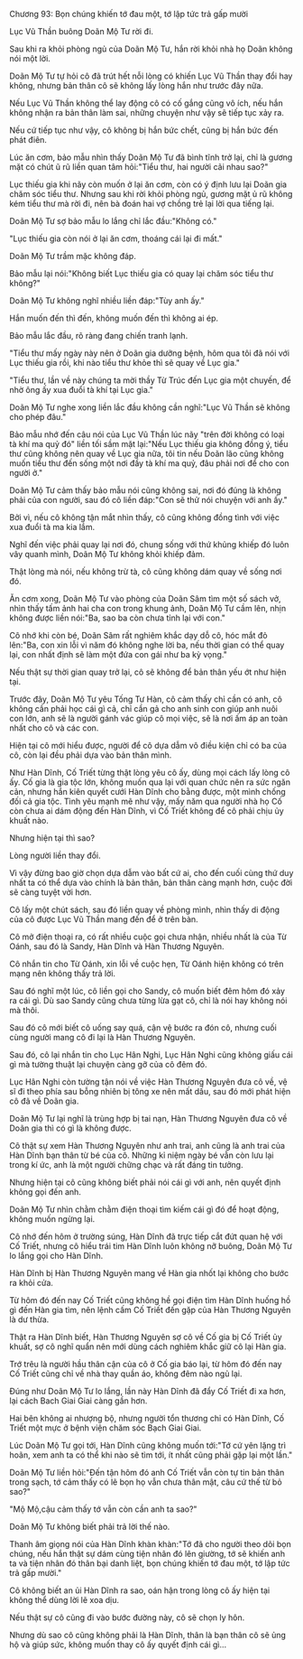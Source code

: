 




Chương 93: Bọn chúng khiến tớ đau một, tớ lập tức trả gấp mười


Lục Vũ Thần buông Doãn Mộ Tư rời đi.

Sau khi ra khỏi phòng ngủ của Doãn Mộ Tư, hắn rời khỏi nhà họ Doãn không nói một lời.

Doãn Mộ Tư tự hỏi cô đã trút hết nỗi lòng có khiến Lục Vũ Thần thay đổi hay không, nhưng bản thân cô sẽ không lấy lòng hắn như trước đây nữa.

Nếu Lục Vũ Thần không thể lay động cô có cố gắng cũng vô ích, nếu hắn không nhận ra bản thân làm sai, những chuyện như vậy sẽ tiếp tục xảy ra.

Nếu cứ tiếp tục như vậy, cô không bị hắn bức chết, cũng bị hắn bức đến phát điên.

Lúc ăn cơm, bảo mẫu nhìn thấy Doãn Mộ Tư đã bình tĩnh trở lại, chỉ là gương mặt có chút ũ rũ liền quan tâm hỏi:"Tiểu thư, hai người cãi nhau sao?"

Lục thiếu gia khi nãy còn muốn ở lại ăn cơm, còn có ý định lưu lại Doãn gia chăm sóc tiểu thư. Nhưng sau khi rời khỏi phòng ngủ, gương mặt ủ rũ không kém tiểu thư mà rời đi, nên bà đoán hai vợ chồng trẻ lại lời qua tiếng lại.

Doãn Mộ Tư sợ bảo mẫu lo lắng chỉ lắc đầu:"Không có."

"Lục thiếu gia còn nói ở lại ăn cơm, thoáng cái lại đi mất."

Doãn Mộ Tư trầm mặc không đáp.

Bảo mẫu lại nói:"Không biết Lục thiếu gia có quay lại chăm sóc tiểu thư không?"

Doãn Mộ Tư không nghĩ nhiều liền đáp:"Tùy anh ấy."



Hắn muốn đến thì đến, không muốn đến thì không ai ép.

Bảo mẫu lắc đầu, rõ ràng đang chiến tranh lạnh.

"Tiểu thư mấy ngày này nên ở Doãn gia dưỡng bệnh, hôm qua tôi đã nói với Lục thiếu gia rồi, khi nào tiểu thư khỏe thì sẽ quay về Lục gia."

"Tiểu thư, lần về này chúng ta mời thầy Từ Trúc đến Lục gia một chuyến, để nhờ ông ấy xua đuổi tà khí tại Lục gia."

Doãn Mộ Tư nghe xong liền lắc đầu không cần nghĩ:"Lục Vũ Thần sẽ không cho phép đâu."

Bảo mẫu nhớ đến câu nói của Lục Vũ Thần lúc nãy "trên đời không có loại tà khí ma quỷ đó" liền tối sầm mặt lại:"Nếu Lục thiếu gia không đồng ý, tiểu thư cũng không nên quay về Lục gia nữa, tôi tin nếu Doãn lão cũng không muốn tiểu thư đến sống một nơi đầy tà khí ma quỷ, đâu phải nơi để cho con người ở."

Doãn Mộ Tư cảm thấy bảo mẫu nói cũng không sai, nơi đó đúng là không phải của con người, sau đó cô liền đáp:"Con sẽ thử nói chuyện với anh ấy."

Bởi vì, nếu cô không tận mắt nhìn thấy, cô cũng không đồng tình với việc xua đuổi tà ma kia lắm.

Nghĩ đến việc phải quay lại nơi đó, chung sống với thứ khủng khiếp đó luôn vây quanh mình, Doãn Mộ Tư không khỏi khiếp đảm.

Thật lòng mà nói, nếu không trừ tà, cô cũng không dám quay về sống nơi đó.

Ăn cơm xong, Doãn Mộ Tư vào phòng của Doãn Sâm tìm một số sách vở, nhìn thấy tấm ảnh hai cha con trong khung ảnh, Doãn Mộ Tư cầm lên, nhịn không được liền nói:"Ba, sao ba còn chưa tỉnh lại với con."

Cô nhớ khi còn bé, Doãn Sâm rất nghiêm khắc dạy dỗ cô, hóc mắt đỏ lên:"Ba, con xin lỗi vì năm đó không nghe lời ba, nếu thời gian có thể quay lại, con nhất định sẽ làm một đứa con gái như ba kỳ vọng."

Nếu thật sự thời gian quay trở lại, cô sẽ không để bản thân yếu ớt như hiện tại.

Trước đây, Doãn Mộ Tư yêu Tống Tư Hàn, cô cảm thấy chỉ cần có anh, cô không cần phải học cái gì cả, chỉ cần gả cho anh sinh con giúp anh nuôi con lớn, anh sẽ là người gánh vác giúp cô mọi việc, sẽ là nơi ấm áp an toàn nhất cho cô và các con.

Hiện tại cô mới hiểu được, người để cô dựa dẫm vô điều kiện chỉ có ba của cô, còn lại đều phải dựa vào bản thân mình.

Như Hàn Dĩnh, Cố Triết từng thật lòng yêu cô ấy, dùng mọi cách lấy lòng cô ấy. Cố gia là gia tộc lớn, không muốn qua lại với quan chức nên ra sức ngăn cản, nhưng hắn kiên quyết cưới Hàn Dĩnh cho bằng được, một mình chống đối cả gia tộc. Tình yêu mạnh mẽ như vậy, mấy năm qua người nhà họ Cố còn chưa ai dám động đến Hàn Dĩnh, vì Cố Triết không để cô phải chịu ủy khuất nào.

Nhưng hiện tại thì sao?



Lòng người liền thay đổi.

Vì vậy đừng bao giờ chọn dựa dẫm vào bất cứ ai, cho đến cuối cùng thứ duy nhất ta có thể dựa vào chính là bản thân, bản thân càng mạnh hơn, cuộc đời sẽ càng tuyệt vời hơn.

Cô lấy một chút sách, sau đó liền quay về phòng mình, nhìn thấy di động của cô được Lục Vũ Thần mang đến để ở trên bàn.

Cô mở điện thoại ra, có rất nhiều cuộc gọi chưa nhận, nhiều nhất là của Từ Oánh, sau đó là Sandy, Hàn Dĩnh và Hàn Thương Nguyên.

Cô nhắn tin cho Từ Oánh, xin lỗi về cuộc hẹn, Từ Oánh hiện không có trên mạng nên không thấy trả lời.

Sau đó nghĩ một lúc, cô liền gọi cho Sandy, cô muốn biết đêm hôm đó xảy ra cái gì. Dù sao Sandy cũng chưa từng lừa gạt cô, chỉ là nói hay không nói mà thôi.

Sau đó cô mới biết cô uống say quá, cận vệ bước ra đón cô, nhưng cuối cùng người mang cô đi lại là Hàn Thương Nguyên.

Sau đó, cô lại nhắn tin cho Lục Hân Nghi, Lục Hân Nghi cũng không giấu cái gì mà tường thuật lại chuyện càng gỡ của cô đêm đó.

Lục Hân Nghi còn tường tận nói về việc Hàn Thương Nguyên đưa cô về, vệ sĩ đi theo phía sau bỗng nhiên bị tông xe nên mất dấu, sau đó mới phát hiện cô đã về Doãn gia.

Doãn Mộ Tư lại nghĩ là trùng hợp bị tai nạn, Hàn Thương Nguyên đưa cô về Doãn gia thì có gì là không được.

Cô thật sự xem Hàn Thương Nguyên như anh trai, anh cũng là anh trai của Hàn Dĩnh bạn thân từ bé của cô. Những kỉ niệm ngày bé vẫn còn lưu lại trong kí ức, anh là một người chững chạc và rất đáng tin tưởng.

Nhưng hiện tại cô cũng không biết phải nói cái gì với anh, nên quyết định không gọi đến anh.

Doãn Mộ Tư nhìn chằm chằm điện thoại tìm kiếm cái gì đó để hoạt động, không muốn ngừng lại.

Cô nhớ đến hôm ở trường súng, Hàn Dĩnh đã trực tiếp cắt đứt quan hệ với Cố Triết, nhưng cô hiểu trái tim Hàn Dĩnh luôn không nỡ buông, Doãn Mộ Tư lo lắng gọi cho Hàn Dĩnh.

Hàn Dĩnh bị Hàn Thương Nguyên mang về Hàn gia nhốt lại không cho bước ra khỏi cửa.

Từ hôm đó đến nay Cố Triết cũng không hề gọi điện tìm Hàn Dĩnh huống hồ gì đến Hàn gia tìm, nên lệnh cấm Cố Triết đến gặp của Hàn Thương Nguyên là dư thừa.



Thật ra Hàn Dĩnh biết, Hàn Thương Nguyên sợ cô về Cố gia bị Cố Triết ủy khuất, sợ cô nghĩ quẩn nên mới dùng cách nghiêm khắc giữ cô lại Hàn gia.

Trớ trêu là người hầu thân cận của cô ở Cố gia báo lại, từ hôm đó đến nay Cố Triết cũng chỉ về nhà thay quần áo, không đêm nào ngủ lại.

Đúng như Doãn Mộ Tư lo lắng, lần này Hàn Dĩnh đã đẩy Cố Triết đi xa hơn, lại cách Bach Giai Giai càng gần hơn.

Hai bên không ai nhượng bộ, nhưng người tổn thương chỉ có Hàn Dĩnh, Cố Triết một mực ở bệnh viện chăm sóc Bạch Giai Giai.

Lúc Doãn Mộ Tư gọi tới, Hàn Dĩnh cũng không muốn tới:"Tớ cứ yên lặng trì hoãn, xem anh ta có thể khi nào sẽ tìm tới, ít nhất cũng phải gặp lại một lần."

Doãn Mộ Tư liền hỏi:"Đến tận hôm đó anh Cố Triết vẫn còn tự tin bản thân trong sạch, tớ cảm thấy có lẽ bọn họ vẫn chưa thân mật, câu cứ thế từ bỏ sao?"

"Mộ Mộ,cậu cảm thấy tớ vẫn còn cần anh ta sao?"

Doãn Mộ Tư không biết phải trả lời thế nào.

Thanh âm giọng nói của Hàn Dĩnh khàn khàn:"Tớ đã cho người theo dõi bọn chúng, nếu hắn thật sự dám cùng tiện nhân đó lên giường, tớ sẽ khiến anh ta và tiện nhân đó thân bại danh liệt, bọn chúng khiến tớ đau một, tớ lập tức trả gấp mười."

Cô không biết an ủi Hàn Dĩnh ra sao, oán hận trong lòng cô ấy hiện tại không thể dùng lời lẽ xoa dịu.

Nếu thật sự cô cũng đi vào bước đường này, cô sẽ chọn ly hôn.

Nhưng dù sao cô cũng không phải là Hàn Dĩnh, thân là bạn thân cô sẽ ủng hộ và giúp sức, không muốn thay cô ấy quyết định cái gì…




